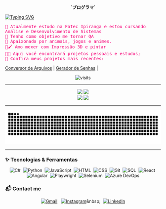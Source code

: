 <p align="center">
  <b>`プログラマ`</b>
</p>

<a href="https://git.io/typing-svg">
  <img 
    src="https://readme-typing-svg.demolab.com?font=Pixelify+Sans&pause=1000&color=F70076&center=true&multiline=true&repeat=false&width=200&height=50&lines=Ol%C3%A1%2C+me+chamo+Milena" 
    alt="Typing SVG" 
  />
</a>

<img align="right" alt="" height="250px" src="https://i.imgur.com/yXz9FzS.gif" />

<p style="font-family: monospace; color: #F70076; max-width: 800px;" align="left">
  🌸 Atualmente estudo na Fatec Ipiranga e estou cursando Análise e Desenvolvimento de Sistemas<br />
  🎯 Tenho como objetivo me tornar QA<br />
  👾 Apaixonada por animais, jogos e animes.<br />
  🎨🖌️ Amo mexer com Impressão 3D e pintar<br />
  👩‍💻 Aqui você encontrará projetos pessoais e estudos;<br />
  🌙 Confira meus projetos mais recentes:
</p>

<p align="left" style="max-width: 800px;">
  <a href="https://github.com/MilenaSayuri/ConversorArquivo">Conversor de Arquivos</a> | 
  <a href="https://github.com/MilenaSayuri/GeradorSenhas">Gerador de Senhas</a> | 
</p>




<!-- Contador centralizado -->
<p align="center">
  <img src="https://visit-counter.vercel.app/counter.png?page=https%3A%2F%2Fgithub.com%2FMilenaSayuri&s=40&c=F70076&bg=00000000&no=4&ff=digi&tb=Visitors%3A&ta=" 
       alt="visits" 
       style="width: 200px; height: auto;"/>
</p>


---

<!-- Estatísticas -->

<div align="center">
  <img src="http://github-profile-summary-cards.vercel.app/api/cards/profile-details?username=MilenaSayuri&theme=omni" height="200"/>
  <img src="https://github-readme-streak-stats.herokuapp.com?user=MilenaSayuri&theme=omni&hide_border=true&locale=pt_BR&date_format=j%20M%5B%20Y%5D" height="200"/>
</div>

<div align="center">
  <img src="http://github-profile-summary-cards.vercel.app/api/cards/repos-per-language?username=MilenaSayuri&theme=omni" height="200"/>
  <img src="http://github-profile-summary-cards.vercel.app/api/cards/stats?username=MilenaSayuri&theme=omni" height="200"/>
</div>

---

<p align="center">
  <picture>
    <source media="(prefers-color-scheme: dark)" srcset="https://raw.githubusercontent.com/MilenaSayuri/MilenaSayuri/output/github-contribution-grid-snake-dark.svg" />
    <source media="(prefers-color-scheme: light)" srcset="https://raw.githubusercontent.com/MilenaSayuri/MilenaSayuri/output/github-contribution-grid-snake.svg" />
    <img alt="github contribution grid snake animation" src="https://raw.githubusercontent.com/MilenaSayuri/MilenaSayuri/output/github-contribution-grid-snake.svg" />
  </picture>
</p>



---

### ✨ Tecnologias & Ferramentas

<p align="center">
  <img src="https://cdn.jsdelivr.net/gh/devicons/devicon/icons/csharp/csharp-original.svg" title="C#" alt="C#" width="40" height="40"/>&nbsp;
  <img src="https://cdn.jsdelivr.net/gh/devicons/devicon/icons/python/python-original.svg" title="Python" alt="Python" width="40" height="40"/>&nbsp;
  <img src="https://cdn.jsdelivr.net/gh/devicons/devicon/icons/javascript/javascript-original.svg" title="JavaScript" alt="JavaScript" width="40" height="40"/>&nbsp;
  <img src="https://cdn.jsdelivr.net/gh/devicons/devicon/icons/html5/html5-original.svg" title="HTML" alt="HTML" width="40" height="40"/>&nbsp;
  <img src="https://cdn.jsdelivr.net/gh/devicons/devicon/icons/css3/css3-original.svg" title="CSS" alt="CSS" width="40" height="40"/>&nbsp;
  <img src="https://cdn.jsdelivr.net/gh/devicons/devicon/icons/git/git-original.svg" title="Git" alt="Git" width="40" height="40"/>&nbsp;
  <img src="https://cdn.jsdelivr.net/gh/devicons/devicon/icons/mysql/mysql-original.svg" title="SQL" alt="SQL" width="40" height="40"/>&nbsp;
  <img src="https://cdn.jsdelivr.net/gh/devicons/devicon/icons/react/react-original.svg" title="React" alt="React" width="40" height="40"/>&nbsp;
  <img src="https://cdn.jsdelivr.net/gh/devicons/devicon/icons/angularjs/angularjs-original.svg" title="Angular" alt="Angular" width="40" height="40"/>&nbsp;
  <img src="https://playwright.dev/img/playwright-logo.svg" title="Playwright" alt="Playwright" width="40" height="40"/>&nbsp;
  <img src="https://selenium.dev/images/selenium_logo_square_green.png" title="Selenium" alt="Selenium" width="40" height="40"/>&nbsp;
  <img src="https://cdn.jsdelivr.net/gh/devicons/devicon/icons/azure/azure-original.svg" title="Azure DevOps" alt="Azure DevOps" width="40" height="40"/>
</p>


### 📬 Contact me
<p align="center"
  
  [![Gmail](https://img.shields.io/badge/Gmail-000?style=for-the-badge&logo=gmail&logoColor=F70076)](mailto:mirenahayakawa@gmail.com)&nbsp;&nbsp;
  [![Instagram](https://img.shields.io/badge/Instagram-000?style=for-the-badge&logo=instagram&logoColor=F70076)](https://www.instagram.com/_miih_tsuki_)&nbsp;&nbsp;
  [![LinkedIn](https://img.shields.io/badge/LinkedIn-000?style=for-the-badge&logo=linkedin&logoColor=F70076)](https://www.linkedin.com/in/milena-sayuri-hayakawa-246761265)
  
</p>
